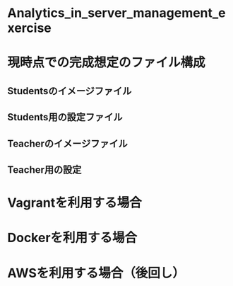 # Analytics_in_server_management_exercise

# 現時点での完成想定のファイル構成
## Studentsのイメージファイル
## Students用の設定ファイル
## Teacherのイメージファイル
## Teacher用の設定

# Vagrantを利用する場合
# Dockerを利用する場合
# AWSを利用する場合（後回し）
